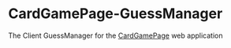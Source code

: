 # CardGamePage-GuessManager
The Client GuessManager for the [CardGamePage](https://github.com/Soyvolon/CardGamePage) web application
